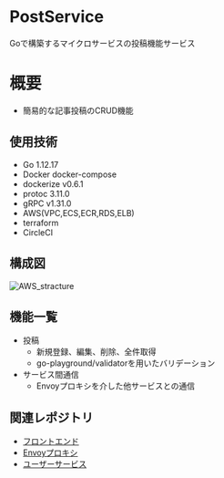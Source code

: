 # PostService
Goで構築するマイクロサービスの投稿機能サービス

# 概要
- 簡易的な記事投稿のCRUD機能

## 使用技術
- Go 1.12.17
- Docker docker-compose
- dockerize v0.6.1
- protoc 3.11.0
- gRPC v1.31.0
- AWS(VPC,ECS,ECR,RDS,ELB)
- terraform
- CircleCI

## 構成図
![AWS_stracture](https://user-images.githubusercontent.com/36359899/89097162-79bd3200-d417-11ea-83e5-8c998c824a0f.png)

## 機能一覧
- 投稿
  - 新規登録、編集、削除、全件取得
  - go-playground/validatorを用いたバリデーション
- サービス間通信
  - Envoyプロキシを介した他サービスとの通信

## 関連レポジトリ
- [フロントエンド](https://github.com/yzmw1213/Front)
- [Envoyプロキシ](https://github.com/yzmw1213/Proxy)
- [ユーザーサービス](https://github.com/yzmw1213/UserService)
